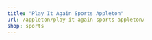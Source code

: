 ```yaml
---
title: "Play It Again Sports Appleton"
url: /appleton/play-it-again-sports-appleton/
shop: sports
---
```

